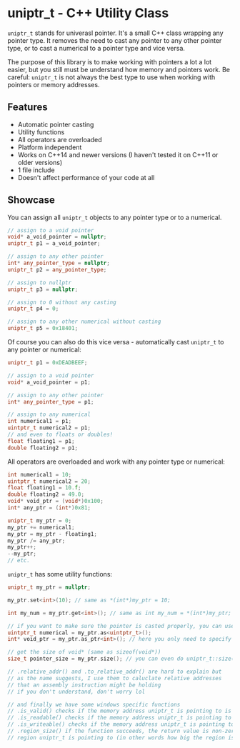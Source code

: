 # uniptr_t - C++ Utility Class
`uniptr_t` stands for univerasl pointer. It's a small C++ class wrapping any pointer type. It removes the need to cast any pointer to any other pointer type, or to cast a numerical to a pointer type and vice versa.

The purpose of this library is to make working with pointers a lot a lot easier, but you still must be understand how memory and pointers work. Be careful: `uniptr_t` is not always the best type to use when working with pointers or memory addresses.

## Features
- Automatic pointer casting
- Utility functions
- All operators are overloaded
- Platform independent
- Works on C++14 and newer versions (I haven't tested it on C++11 or older versions)
- 1 file include
- Doesn't affect performance of your code at all

## Showcase
You can assign all `uniptr_t` objects to any pointer type or to a numerical.
```cpp
// assign to a void pointer
void* a_void_pointer = nullptr;
uniptr_t p1 = a_void_pointer;

// assign to any other pointer
int* any_pointer_type = nullptr;
uniptr_t p2 = any_pointer_type;

// assign to nullptr
uniptr_t p3 = nullptr;

// assign to 0 without any casting
uniptr_t p4 = 0;

// assign to any other numerical without casting
uniptr_t p5 = 0x18401;
```

Of course you can also do this vice versa - automatically cast `uniptr_t` to any pointer or numerical:
```cpp
uniptr_t p1 = 0xDEADBEEF;

// assign to a void pointer
void* a_void_pointer = p1;

// assign to any other pointer
int* any_pointer_type = p1;

// assign to any numerical
int numerical1 = p1;
uintptr_t numerical2 = p1;
// and even to floats or doubles!
float floating1 = p1;
double floating2 = p1;
```

All operators are overloaded and work with any pointer type or numerical:
```cpp
int numerical1 = 10;
uintptr_t numerical2 = 20;
float floating1 = 10.f;
double floating2 = 49.0;
void* void_ptr = (void*)0x100;
int* any_ptr = (int*)0x81;

uniptr_t my_ptr = 0;
my_ptr += numerical1;
my_ptr = my_ptr - floating1;
my_ptr /= any_ptr;
my_ptr++;
--my_ptr;
// etc.
```

`uniptr_t` has some utility functions:
```cpp
uniptr_t my_ptr = nullptr;

my_ptr.set<int>(10); // same as *(int*)my_ptr = 10;

int my_num = my_ptr.get<int>(); // same as int my_num = *(int*)my_ptr;

// if you want to make sure the pointer is casted properly, you can use .as() or .as_ptr()
uintptr_t numerical = my_ptr.as<uintptr_t>();
int* void_ptr = my_ptr.as_ptr<int>(); // here you only need to specify the type of the pointer without *

// get the size of void* (same as sizeof(void*))
size_t pointer_size = my_ptr.size(); // you can even do uniptr_t::size() since it's a static function

// .relative_addr() and .to_relative_addr() are hard to explain but
// as the name suggests, I use them to caluclate relative addresses
// that an assembly instruction might be holding
// if you don't understand, don't worry lol

// and finally we have some windows specific functions
// .is_valid() checks if the memory address uniptr_t is pointing to is valid (checks if it's commited memory)
// .is_readable() checks if the memory address uniptr_t is pointing to is readable
// .is_writeable() checks if the memory address uniptr_t is pointing to is writeable
// .region_size() if the function succeeds, the return value is non-zero and holds the number of bytes in memory of the
// region uniptr_t is pointing to (in other words how big the region is)
```

